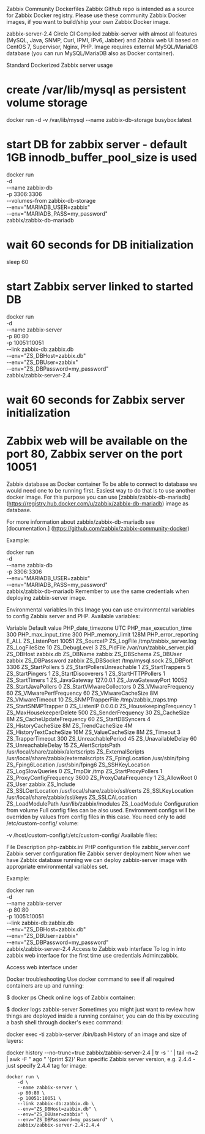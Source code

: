 Zabbix Community Dockerfiles
Zabbix Github repo is intended
as a source for Zabbix Docker registry.
Please use these community Zabbix Docker images, if you want to
build/ship your own Zabbix Docker image.

zabbix-server-2.4 Circle CI 
Compiled zabbix-server with almost all features (MySQL, Java, SNMP, Curl, IPMI,
IPv6, Jabber) and Zabbix web UI based on CentOS 7, Supervisor, Nginx, PHP. Image
requires external MySQL/MariaDB database (you can run MySQL/MariaDB also as
Docker container).

Standard Dockerized Zabbix server usage
# create /var/lib/mysql as persistent volume storage 
docker run -d -v /var/lib/mysql --name zabbix-db-storage busybox:latest

# start DB for zabbix server - default 1GB innodb_buffer_pool_size is used
docker run \
    -d \
    --name zabbix-db \
    -p 3306:3306 \
    --volumes-from zabbix-db-storage \
    --env="MARIADB_USER=zabbix" \
    --env="MARIADB_PASS=my_password" \
    zabbix/zabbix-db-mariadb

# wait 60 seconds for DB initialization    
sleep 60

# start Zabbix server linked to started DB    
docker run \
    -d \
    --name zabbix-server \
    -p 80:80 \
    -p 10051:10051 \
    --link zabbix-db:zabbix.db \
    --env="ZS_DBHost=zabbix.db" \
    --env="ZS_DBUser=zabbix" \
    --env="ZS_DBPassword=my_password" \
    zabbix/zabbix-server-2.4    
# wait 60 seconds for Zabbix server initialization
# Zabbix web will be available on the port 80, Zabbix server on the port 10051
Zabbix database as Docker container
To be able to connect to database we would need one to be running first.
Easiest way to do that is to use another docker image.
For this purpose you can use [zabbix/zabbix-db-mariadb]
(https://registry.hub.docker.com/u/zabbix/zabbix-db-mariadb) image as database.

For more information about zabbix/zabbix-db-mariadb see [documentation.]
(https://github.com/zabbix/zabbix-community-docker)

Example:

docker run \
    -d \
    --name zabbix-db \
    -p 3306:3306 \
    --env="MARIADB_USER=zabbix" \
    --env="MARIADB_PASS=my_password" \
    zabbix/zabbix-db-mariadb
Remember to use the same credentials when deploying zabbix-server image.

Environmental variables
In this Image you can use environmental variables to config Zabbix server and
PHP. Available variables:

Variable	Default value
PHP_date_timezone	UTC
PHP_max_execution_time	300
PHP_max_input_time	300
PHP_memory_limit	128M
PHP_error_reporting	E_ALL
ZS_ListenPort	10051
ZS_SourceIP	
ZS_LogFile	/tmp/zabbix_server.log
ZS_LogFileSize	10
ZS_DebugLevel	3
ZS_PidFile	/var/run/zabbix_server.pid
ZS_DBHost	zabbix.db
ZS_DBName	zabbix
ZS_DBSchema	
ZS_DBUser	zabbix
ZS_DBPassword	zabbix
ZS_DBSocket	/tmp/mysql.sock
ZS_DBPort	3306
ZS_StartPollers	5
ZS_StartPollersUnreachable	1
ZS_StartTrappers	5
ZS_StartPingers	1
ZS_StartDiscoverers	1
ZS_StartHTTPPollers	1
ZS_StartTimers	1
ZS_JavaGateway	127.0.0.1
ZS_JavaGatewayPort	10052
ZS_StartJavaPollers	0
ZS_StartVMwareCollectors	0
ZS_VMwareFrequency	60
ZS_VMwarePerfFrequency	60
ZS_VMwareCacheSize	8M
ZS_VMwareTimeout	10
ZS_SNMPTrapperFile	/tmp/zabbix_traps.tmp
ZS_StartSNMPTrapper	0
ZS_ListenIP	0.0.0.0
ZS_HousekeepingFrequency	1
ZS_MaxHousekeeperDelete	500
ZS_SenderFrequency	30
ZS_CacheSize	8M
ZS_CacheUpdateFrequency	60
ZS_StartDBSyncers	4
ZS_HistoryCacheSize	8M
ZS_TrendCacheSize	4M
ZS_HistoryTextCacheSize	16M
ZS_ValueCacheSize	8M
ZS_Timeout	3
ZS_TrapperTimeout	300
ZS_UnreachablePeriod	45
ZS_UnavailableDelay	60
ZS_UnreachableDelay	15
ZS_AlertScriptsPath	/usr/local/share/zabbix/alertscripts
ZS_ExternalScripts	/usr/local/share/zabbix/externalscripts
ZS_FpingLocation	/usr/sbin/fping
ZS_Fping6Location	/usr/sbin/fping6
ZS_SSHKeyLocation	
ZS_LogSlowQueries	0
ZS_TmpDir	/tmp
ZS_StartProxyPollers	1
ZS_ProxyConfigFrequency	3600
ZS_ProxyDataFrequency	1
ZS_AllowRoot	0
ZS_User	zabbix
ZS_Include	
ZS_SSLCertLocation	/usr/local/share/zabbix/ssl/certs
ZS_SSLKeyLocation	/usr/local/share/zabbix/ssl/keys
ZS_SSLCALocation	
ZS_LoadModulePath	/usr/lib/zabbix/modules
ZS_LoadModule
Configuration from volume
Full config files can be also used. Environment configs will be overriden by
values from config files in this case. You need only to add /etc/custom-config/
volume:

-v /host/custom-config/:/etc/custom-config/
Available files:

File	Description
php-zabbix.ini	PHP configuration file
zabbix_server.conf	Zabbix server configuration file
Zabbix server deployment
Now when we have Zabbix database running we can deploy zabbix-server image with
appropriate environmental variables set.

Example:

docker run \
    -d \
    --name zabbix-server \
    -p 80:80 \
    -p 10051:10051 \
    --link zabbix-db:zabbix.db \
    --env="ZS_DBHost=zabbix.db" \
    --env="ZS_DBUser=zabbix" \
    --env="ZS_DBPassword=my_password" \
    zabbix/zabbix-server-2.4
Access to Zabbix web interface
To log in into zabbix web interface for the first time use credentials
Admin:zabbix.

Access web interface under

Docker troubleshooting
Use docker command to see if all required containers are up and running:

$ docker ps
Check online logs of Zabbix container:

$ docker logs zabbix-server
Sometimes you might just want to review how things are deployed inside a running
container, you can do this by executing a bash shell through docker's
exec command:

docker exec -ti zabbix-server /bin/bash
History of an image and size of layers:

docker history --no-trunc=true zabbix/zabbix-server-2.4 | tr -s ' ' | tail -n+2 | awk -F " ago " '{print $2}'
Run specific Zabbix server version, e.g. 2.4.4 - just specify 2.4.4 tag for image:

    docker run \
        -d \
        --name zabbix-server \
        -p 80:80 \
        -p 10051:10051 \
        --link zabbix-db:zabbix.db \
        --env="ZS_DBHost=zabbix.db" \
        --env="ZS_DBUser=zabbix" \
        --env="ZS_DBPassword=my_password" \
        zabbix/zabbix-server-2.4:2.4.4
